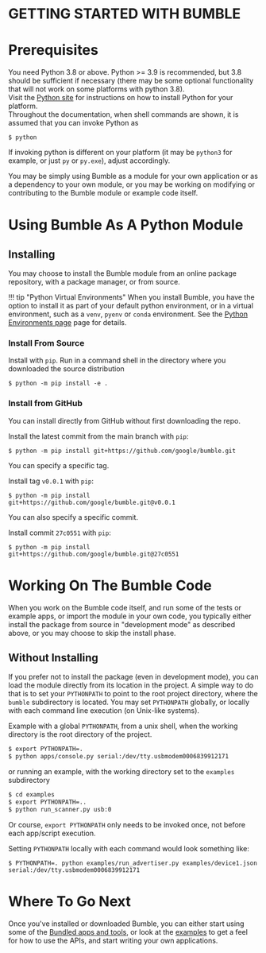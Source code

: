GETTING STARTED WITH BUMBLE
===========================

# Prerequisites

You need Python 3.8 or above. Python >= 3.9 is recommended, but 3.8 should be sufficient if
necessary (there may be some optional functionality that will not work on some platforms with
python 3.8).  
Visit the [Python site](https://www.python.org/) for instructions on how to install Python
for your platform.  
Throughout the documentation, when shell commands are shown, it is assumed that you can
invoke Python as
```
$ python
```
If invoking python is different on your platform (it may be `python3` for example, or just `py` or `py.exe`), 
adjust accordingly.

You may be simply using Bumble as a module for your own application or as a dependency to your own 
module, or you may be working on modifying or contributing to the Bumble module or example code
itself.

# Using Bumble As A Python Module

## Installing

You may choose to install the Bumble module from an online package repository, with a package
manager, or from source.

!!! tip "Python Virtual Environments"
    When you install Bumble, you have the option to install it as part of your default
    python environment, or in a virtual environment, such as a `venv`, `pyenv` or `conda` environment.
    See the [Python Environments page](development/python_environments.md) page for details.

### Install From Source

Install with `pip`. Run in a command shell in the directory where you downloaded the source
distribution
```
$ python -m pip install -e .
```

### Install from GitHub

You can install directly from GitHub without first downloading the repo.

Install the latest commit from the main branch with `pip`:
```
$ python -m pip install git+https://github.com/google/bumble.git
```

You can specify a specific tag.

Install tag `v0.0.1` with `pip`:
```
$ python -m pip install git+https://github.com/google/bumble.git@v0.0.1
```

You can also specify a specific commit.

Install commit `27c0551` with `pip`:
```
$ python -m pip install git+https://github.com/google/bumble.git@27c0551
```

# Working On The Bumble Code
When you work on the Bumble code itself, and run some of the tests or example apps, or import the
module in your own code, you typically either install the package from source in "development mode" as described above, or you may choose to skip the install phase. 

## Without Installing
If you prefer not to install the package (even in development mode), you can load the module directly from its location in the project. 
A simple way to do that is to set your `PYTHONPATH` to
point to the root project directory, where the `bumble` subdirectory is located. You may set
`PYTHONPATH` globally, or locally with each command line execution (on Unix-like systems).

Example with a global `PYTHONPATH`, from a unix shell, when the working directory is the root 
directory of the project.

```bash
$ export PYTHONPATH=.
$ python apps/console.py serial:/dev/tty.usbmodem0006839912171
```

or running an example, with the working directory set to the `examples` subdirectory
```bash
$ cd examples
$ export PYTHONPATH=..
$ python run_scanner.py usb:0
```

Or course, `export PYTHONPATH` only needs to be invoked once, not before each app/script execution.

Setting `PYTHONPATH` locally with each command would look something like:
```
$ PYTHONPATH=. python examples/run_advertiser.py examples/device1.json serial:/dev/tty.usbmodem0006839912171
```

# Where To Go Next
Once you've installed or downloaded Bumble, you can either start using some of the 
[Bundled apps and tools](apps_and_tools/index.md), or look at the [examples](examples/index.md)
to get a feel for how to use the APIs, and start writing your own applications.